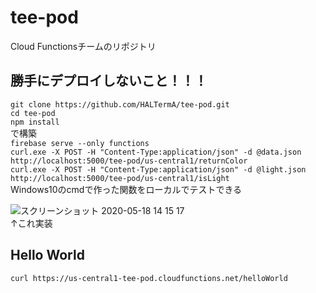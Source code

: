 # tee-pod

Cloud Functionsチームのリポジトリ  
## <span style="red">勝手にデプロイしないこと！！！</span>
`git clone https://github.com/HALTermA/tee-pod.git`  
`cd tee-pod`  
`npm install`  
で構築  
`firebase serve --only functions`  
`curl.exe -X POST -H "Content-Type:application/json" -d @data.json http://localhost:5000/tee-pod/us-central1/returnColor`  
`curl.exe -X POST -H "Content-Type:application/json" -d @light.json http://localhost:5000/tee-pod/us-central1/isLight`  
Windows10のcmdで作った関数をローカルでテストできる  

![スクリーンショット 2020-05-18 14 15 17](https://user-images.githubusercontent.com/35944813/85245180-c0ffec80-b481-11ea-80df-849c2de6ac2d.png)  
↑これ実装

## Hello World
`curl https://us-central1-tee-pod.cloudfunctions.net/helloWorld`
